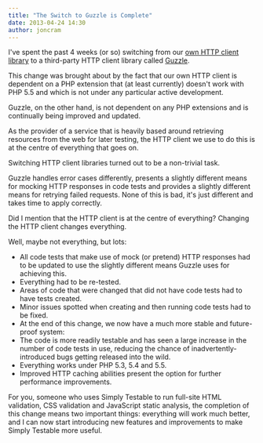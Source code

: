 ```yaml
---
title: "The Switch to Guzzle is Complete"
date: 2013-04-24 14:30
author: joncram
---
```

    
I've spent the past 4 weeks (or so) switching from our [own HTTP client library](https://github.com/webignition/http-client) 
to a third-party HTTP client library called [Guzzle](http://guzzlephp.org/).

This change was brought about by the fact that our own HTTP client is
dependent on a PHP extension that (at least currently) doesn't work with
PHP 5.5 and which is not under any particular active development.

Guzzle, on the other hand, is not dependent on any PHP extensions and is
continually being improved and updated.

As the provider of a service that is heavily based around retrieving
resources from the web for later testing, the HTTP client we use to do this
is at the centre of everything that goes on.

Switching HTTP client libraries turned out to be a non-trivial task.

Guzzle handles error cases differently, presents a slightly different means
for mocking HTTP responses in code
tests and provides a slightly different means for retrying failed requests.
None of this is bad, it's just different and takes time to apply correctly.

Did I mention that the HTTP client is at the centre of everything? Changing
the HTTP client changes everything.

Well, maybe not everything, but lots:

- All code tests that make use of mock (or pretend) HTTP responses had to be
updated to use the slightly different means Guzzle uses for achieving this.
- Everything had to be re-tested.
- Areas of code that were changed that did not have code tests had to have
tests created.
- Minor issues spotted when creating and then running code tests had to be
fixed.
- At the end of this change, we now have a much more stable and future-proof
system:
- The code is more readily testable and has seen a large increase in the
number of code tests in use, reducing the chance of inadvertently-introduced
bugs getting released into the wild.
- Everything works under PHP 5.3, 5.4 and 5.5.
- Improved HTTP caching abilities present the option for further performance improvements.

For you, someone who uses Simply Testable to run full-site HTML validation,
CSS validation and JavaScript static analysis, the completion of this change
means two important things: everything will work much better, and I can
now start introducing new features and improvements to make Simply Testable
more useful.
